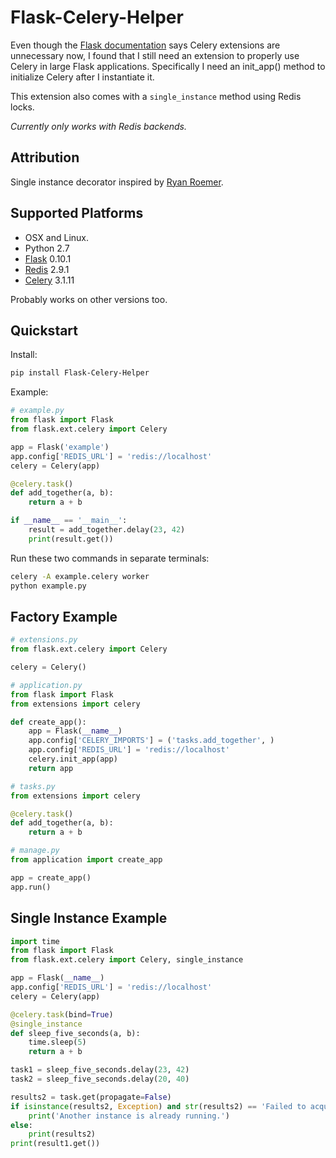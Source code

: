 Flask-Celery-Helper
===================

Even though the [Flask documentation](http://flask.pocoo.org/docs/patterns/celery/) says Celery extensions are
unnecessary now, I found that I still need an extension to properly use Celery in large Flask applications. Specifically
I need an init_app() method to initialize Celery after I instantiate it.

This extension also comes with a `single_instance` method using Redis locks.

*Currently only works with Redis backends.*

Attribution
-----------

Single instance decorator inspired by
[Ryan Roemer](http://loose-bits.com/2010/10/distributed-task-locking-in-celery.html).

Supported Platforms
-------------------

* OSX and Linux.
* Python 2.7
* [Flask](http://flask.pocoo.org/) 0.10.1
* [Redis](http://redis.io/) 2.9.1
* [Celery](http://www.celeryproject.org/) 3.1.11

Probably works on other versions too.

Quickstart
----------

Install:
```bash
pip install Flask-Celery-Helper
```

Example:
```python
# example.py
from flask import Flask
from flask.ext.celery import Celery

app = Flask('example')
app.config['REDIS_URL'] = 'redis://localhost'
celery = Celery(app)

@celery.task()
def add_together(a, b):
    return a + b

if __name__ == '__main__':
    result = add_together.delay(23, 42)
    print(result.get())
```

Run these two commands in separate terminals:
```bash
celery -A example.celery worker
python example.py
```

Factory Example
---------------

```python
# extensions.py
from flask.ext.celery import Celery

celery = Celery()
```

```python
# application.py
from flask import Flask
from extensions import celery

def create_app():
    app = Flask(__name__)
    app.config['CELERY_IMPORTS'] = ('tasks.add_together', )
    app.config['REDIS_URL'] = 'redis://localhost'
    celery.init_app(app)
    return app
```

```python
# tasks.py
from extensions import celery

@celery.task()
def add_together(a, b):
    return a + b
```

```python
# manage.py
from application import create_app

app = create_app()
app.run()
```

Single Instance Example
-----------------------

```python
import time
from flask import Flask
from flask.ext.celery import Celery, single_instance

app = Flask(__name__)
app.config['REDIS_URL'] = 'redis://localhost'
celery = Celery(app)

@celery.task(bind=True)
@single_instance
def sleep_five_seconds(a, b):
    time.sleep(5)
    return a + b

task1 = sleep_five_seconds.delay(23, 42)
task2 = sleep_five_seconds.delay(20, 40)

results2 = task.get(propagate=False)
if isinstance(results2, Exception) and str(results2) == 'Failed to acquire lock.':
    print('Another instance is already running.')
else:
    print(results2)
print(result1.get())
```

